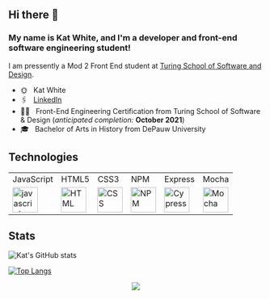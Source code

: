 ## Hi there 👋

### My name is Kat White, and I'm a developer and front-end software engineering student! 

I am pressently a Mod 2 Front End student at [Turing School of Software and Design](https://github.com/turingschool). 

* 🌞 &nbsp; Kat White
* 🖇 &nbsp; [LinkedIn](https://www.linkedin.com/in/kat-white-96326063/)
* 👨‍💻 &nbsp; Front-End Engineering Certification from Turing School of Software & Design (*anticipated completion:* **October 2021**)
* 🎓 &nbsp; Bachelor of Arts in History from DePauw University
<!-- * 📫 &nbsp; pmuellerleile@gmail.com -->

<!-- - 🔭 I’m currently working on... understanding array prototype iterators
- 🌱 I’m currently learning about... APIs!
- 👯 I’m looking to collaborate on... non-profit mapping and GIS projects
- 😄 Pronouns: She/Her -->
<!-- - 🤔 I’m looking for help with ... -->
<!-- - 💬 Ask me about ...
<!-- - ⚡ Fun fact: 
 -->
 
 ## Technologies
 <table>
    <tr>
        <td>JavaScript</td>
        <td>HTML5</td>
        <td>CSS3</td>
<!--         <td>Sass</td>
        <td>React</td>
        <td>Router</td> -->
        <td>NPM</td>
        <td>Express</td>
<!--         <td>Cypress</td> -->
        <td>Mocha</td>
<!--         <td>Heroku</td> -->
    </tr>
    <tr>
        <td><img src="https://github.com/tkswann2/tech-logos/blob/master/jslogo.png" alt="javascript" width="50" height="auto" /></td>
        <td><img src="https://github.com/tkswann2/tech-logos/blob/master/html5.png" alt="HTML" width="50" height="auto" /></td>
        <td><img src="https://github.com/tkswann2/tech-logos/blob/master/css3.png" alt="CSS" width="50" height="auto" /></td>
<!--         <td><img src="https://github.com/tkswann2/tech-logos/blob/master/sass.png" alt="Sass" width="50" height="auto" /></td>
        <td><img src="https://github.com/tkswann2/tech-logos/blob/master/react.png" alt="react" width="50" height="auto" /></td>
        <td><img src="https://user-images.githubusercontent.com/73092355/119361186-9d808b80-bc68-11eb-97ee-05bde2700716.png" alt="router" width="50" height="auto" /></td> -->
        <td><img src="https://github.com/tkswann2/tech-logos/blob/master/npm.png" alt="NPM" width="50" height="auto" /></td>
<!--         <td><img src="https://github.com/tkswann2/tech-logos/blob/master/express.png" alt="Express" width="50" height="auto" /></td> -->
        <td><img src="https://user-images.githubusercontent.com/73092355/119361263-b5f0a600-bc68-11eb-9f41-8e10aa013e7a.png" alt="Cypress" width="50" height="auto" /></td>
        <td><img src="https://github.com/tkswann2/tech-logos/blob/master/mocha.png" alt="Mocha" width="50" height="auto" /></td>
<!--         <td><img src="https://user-images.githubusercontent.com/73092355/119402483-3bd91500-bc9a-11eb-9465-edf38b6a68d3.png" alt="Heroku" width="50" height="auto"/> </td> -->
    </tr>
</table>

<!-- ## Recent/Proudest Contributions to Open Source
 -->

## Stats
 
 ![Kat's GitHub stats](https://github-readme-stats.vercel.app/api?username=k-atwhite&show_icons=true)
 
 
 [![Top Langs](https://github-readme-stats.vercel.app/api/top-langs/?username=k-atwhite)](https://github.com/k-atwhite/github-readme-stats)


<!-- 
<a href="https://github.com/k-atwhite/github-readme-stats">
  <img align="center" src="https://github-readme-stats.vercel.app/api?username=k-atwhite&show_icons=true&theme=onedark" />
</a>
<a href="https://github.com/k-atwhite/convoychat">
  <img align="center" src="https://github-readme-stats.vercel.app/api/top-langs/?username=k-atwhite&layout=compact)](https://github.com/k-atwhite/github-readme-stats" />
</a>
 -->
 
<p align="center"> 
  <img src="https://komarev.com/ghpvc/?username=k-atwhite&color=1f5936" />
</p>
